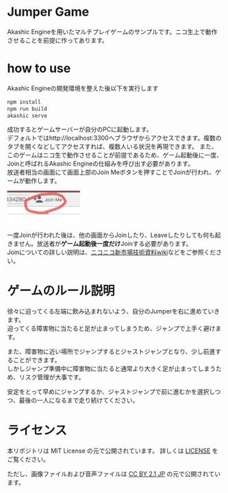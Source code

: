 # Jumper Game
Akashic Engineを用いたマルチプレイゲームのサンプルです。ニコ生上で動作させることを前提に作ってあります。


# how to use
Akashic Engineの開発環境を整えた後以下を実行します


```
npm install
npm run build
akashic serve
```

成功するとゲームサーバーが自分のPCに起動します。  
デフォルトではhttp://localhost:3300へブラウザからアクセスできます。複数のタブを開くなどしてアクセスすれば、複数人いる状況を再現できます。
また、このゲームはニコ生で動作させることが前提であるため、ゲーム起動後に一度、Joinと呼ばれるAkashic Engineの仕組みを呼び出す必要があります。  
放送者相当の画面にて画面上部のJoin Meボタンを押すことでJoinが行われ、ゲームが動作します。  

<img src="./image/readme01.png" />

一度Joinが行われた後は、他の画面からJoinしたり、Leaveしたりしても何も起きません。放送者が**ゲーム起動後一度だけ**Joinする必要があります。  
Joinについての詳しい説明は、[ニコニコ新市場技術資料wiki](https://github.com/akashic-contents/shin-ichiba-doc/wiki/%E3%83%9E%E3%83%AB%E3%83%81%E3%83%97%E3%83%AC%E3%82%A4%E3%82%B2%E3%83%BC%E3%83%A0%E3%82%92%E4%BD%9C%E3%82%8D%E3%81%863-Join%E3%81%A8Leave%E3%81%A8%E3%83%8B%E3%82%B3%E7%94%9F%E3%81%AE%E8%A9%B1)などをご参照ください。


# ゲームのルール説明
徐々に迫ってくる左端に飲み込まれないよう、自分のJumperを右に進めていきます。  
迫ってくる障害物に当たると足が止まってしまうため、ジャンプで上手く避けます。

また、障害物に近い場所でジャンプするとジャストジャンプとなり、少し前進することができます。  
しかしジャンプ準備中に障害物に当たると通常より大きく足が止まってしまうため、リスク管理が大事です。

安定をとって早めにジャンプするか、ジャストジャンプで前に進むかを選択しつつ、最後の一人になるまで走り続けてください。


# ライセンス
本リポジトリは MIT License の元で公開されています。
詳しくは [LICENSE](LICENCE) をご覧ください。

ただし、画像ファイルおよび音声ファイルは
[CC BY 2.1 JP](https://creativecommons.org/licenses/by/2.1/jp/) の元で公開されています。
